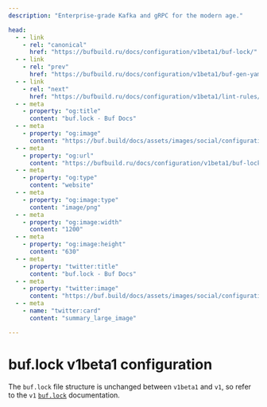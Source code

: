 ```yaml
---
description: "Enterprise-grade Kafka and gRPC for the modern age."

head:
  - - link
    - rel: "canonical"
      href: "https://bufbuild.ru/docs/configuration/v1beta1/buf-lock/"
  - - link
    - rel: "prev"
      href: "https://bufbuild.ru/docs/configuration/v1beta1/buf-gen-yaml/"
  - - link
    - rel: "next"
      href: "https://bufbuild.ru/docs/configuration/v1beta1/lint-rules/"
  - - meta
    - property: "og:title"
      content: "buf.lock - Buf Docs"
  - - meta
    - property: "og:image"
      content: "https://buf.build/docs/assets/images/social/configuration/v1beta1/buf-lock.png"
  - - meta
    - property: "og:url"
      content: "https://bufbuild.ru/docs/configuration/v1beta1/buf-lock/"
  - - meta
    - property: "og:type"
      content: "website"
  - - meta
    - property: "og:image:type"
      content: "image/png"
  - - meta
    - property: "og:image:width"
      content: "1200"
  - - meta
    - property: "og:image:height"
      content: "630"
  - - meta
    - property: "twitter:title"
      content: "buf.lock - Buf Docs"
  - - meta
    - property: "twitter:image"
      content: "https://buf.build/docs/assets/images/social/configuration/v1beta1/buf-lock.png"
  - - meta
    - name: "twitter:card"
      content: "summary_large_image"

---
```


# buf.lock v1beta1 configuration

The `buf.lock` file structure is unchanged between `v1beta1` and `v1`, so refer to the `v1` [`buf.lock`](../../v1/buf-lock/) documentation.

